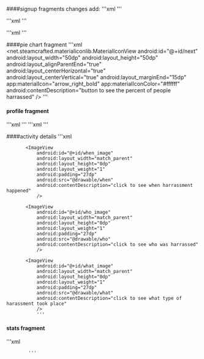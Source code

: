 ####signup fragments changes
add:
'''xml
<ImageButton
            android:layout_width="0dp"
            android:layout_height="match_parent"
            android:layout_weight="1"
            android:background="@android:color/transparent"
            android:id="@+id/facebook_button"
            android:src="@drawable/facebook"
            android:contentDescription="log in with facebook"
            />
'''

'''xml
<ImageButton
            android:layout_width="0dp"
            android:layout_height="match_parent"
            android:layout_weight="1"
            android:layout_marginLeft="10dp"
            android:layout_marginRight="10dp"
            android:id="@+id/twitter_button"
            android:src="@drawable/twitter"
            android:background="@android:color/transparent"
            android:contentDescription="log in with twitter"
            />
'''

'''xml
<ImageButton
            android:id="@+id/googleplus_button"
            android:layout_width="0dp"
            android:layout_height="match_parent"
            android:layout_weight="1"
            android:src="@drawable/google"
            android:background="@android:color/transparent"
            android:contentDescription="log in with google plus"
            />'''

####pie chart fragment
'''xml
<net.steamcrafted.materialiconlib.MaterialIconView
            android:id="@+id/next"
            android:layout_width="50dp"
            android:layout_height="50dp"
            android:layout_alignParentEnd="true"
            android:layout_centerHorizontal="true"
            android:layout_centerVertical="true"
            android:layout_marginEnd="15dp"
            app:materialIcon="arrow_right_bold"
            app:materialIconColor="#ffffff"
            android:contentDescription="button to see the percent of people harrassed"
            />
            '''

#### profile fragment
'''xml
<EditText
                    android:id="@+id/year"
                    android:layout_width="match_parent"
                    android:layout_height="match_parent"
                    android:hint="@string/birth_year"
                    android:inputType="number"
                    android:maxLength="4"
                    android:textColor="#000000"
                    android:textColorHint="#363636"
                    android:contentDescription="enter age here"
                    android:focusable="true"/>
                    '''
'''xml
<CheckBox
                android:id="@+id/enable_geofence"
                android:layout_marginTop="16dp"
                android:text="@string/alert_detail"
                android:layout_width="match_parent"
                android:layout_height="wrap_content"
                android:contentDescription="notify when in area of high harassment"/>
                '''

####activity details
'''xml
<ImageView
               android:id="@+id/where_image"
               android:layout_width="match_parent"
               android:layout_height="0dp"
               android:layout_weight="1"
               android:padding="27dp"
               android:src="@drawable/where"
               android:contentDescription="click to see where harrassment took place"
               />

           <ImageView
               android:id="@+id/when_image"
               android:layout_width="match_parent"
               android:layout_height="0dp"
               android:layout_weight="1"
               android:padding="27dp"
               android:src="@drawable/when"
               android:contentDescription="click to see when harrassment happened"
               />

           <ImageView
               android:id="@+id/who_image"
               android:layout_width="match_parent"
               android:layout_height="0dp"
               android:layout_weight="1"
               android:padding="27dp"
               android:src="@drawable/who"
               android:contentDescription="click to see who was harrassed"
               />

           <ImageView
               android:id="@+id/what_image"
               android:layout_width="match_parent"
               android:layout_height="0dp"
               android:layout_weight="1"
               android:padding="27dp"
               android:src="@drawable/what"
               android:contentDescription="click to see what type of harassment took place"
               />
               '''
#### stats fragment
'''xml
<EditText
            android:id="@+id/zipcode"
            android:layout_width="0dp"
            android:layout_height="wrap_content"
            android:layout_gravity="center_vertical"
            android:layout_weight="8"
            android:inputType="number"
            android:maxLength="5"
            android:textSize="18sp"
            android:focusable="true"
            android:contentDescription="enter zip code here"/>

            '''
